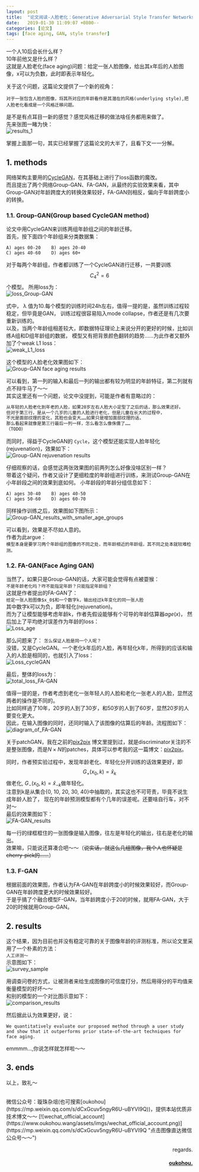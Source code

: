 ```yaml
---
layout: post
title:  "论文阅读-人脸老化：Generative Adversarial Style Transfer Networks for Face Aging"
date:   2019-01-30 11:09:07 +0800--
categories: [论文]
tags: [face aging, GAN, style transfer]  
---
```


一个人10后会长什么样？  
10年前他又是什么样？  
这就是人脸老化(face aging)问题：给定一张人脸图像，给出其x年后的人脸图像，x可以为负数，此时即表示年轻化。    

关于这个问题，这篇论文提供了一个新的视角：  
```text
对于一张包含人脸的图像，将其所对应的年龄看作是其潜在的风格(underlying style),把人脸老化看成是一个风格迁移问题。
```  
是不是有点耳目一新的感觉？感觉风格迁移的做法啥任务都用来做了。    
先来张图一睹为快：    
![results_1](https://s1.ax2x.com/2019/01/30/5j8GCp.png)  

掌握上面那一句，其实已经掌握了这篇论文的大半了，且看下文一一分解。  

## 1. methods
网络架构主要用的[CycleGAN](https://arxiv.org/abs/1703.10593 '这里占个坑，下次把CycleGAN的博文补上～')，在其基础上进行了loss函数的魔改。    
而且提出了两个网络Group-GAN、FA-GAN，从最终的实验效果来看，其中Group-GAN对年龄跨度大的转换效果较好，FA-GAN则相反，偏向于年龄跨度小的转换。  

### 1.1. Group-GAN(Group based CycleGAN method)
论文中用CycleGAN来训练两组年龄组之间的年龄迁移。  
首先，按下面四个年龄组来分类数据集：  
```text
A) ages 00-20    B) ages 20-40  
C) ages 40-60    D) ages 60+   
```

对于每两个年龄组，作者都训练了一个CycleGAN进行迁移，一共要训练$$C_4^2=6$$个模型。
所用loss为：  
![loss_Group-GAN](https://s1.ax2x.com/2019/01/30/5j84BE.png)  

式中， λ 值为10.每个模型的训练时间24h左右，值得一提的是，虽然训练过程较稳定，但毕竟是GAN，
训练过程很容易陷入mode collapse，作者还是有几次要重新训练的。  
以及，当两个年龄组相差较大，即数据特征理论上来说分开的更好的时候，比如训练A组和D组年龄组的数据，
模型又有把背景颜色翻转的趋势……为此作者又额外加了个weak L1 loss：  
![weak_L1_loss](https://s1.ax2x.com/2019/01/30/5j8JsQ.png)  

这个模型的人脸老化效果图如下：  
![Group-GAN face aging results](https://s1.ax2x.com/2019/01/31/5j8CvN.png)  

可以看到，第一列的输入和最后一列的输出都有较为明显的年龄特征，第二列就有点不辩牛马了～～  
其实这里还有一个问题，论文中没提到，可能是作者有意略过的：  
``` markdown
从年轻的人脸老化到年老的人脸，如果20岁左右人脸大小定型了之后的话，那么效果还好。  
但对于第三行，是从一个几岁的儿童的人脸进行老化，但是儿童在长大的过程中，
不光是面部纹理的变化，其脸也会变大……如果只是增加面部纹理的话，
那么看起来就像是第三行最后一列一样，怎么看怎么像侏儒了……  
（TODO）
```

而同时，得益于CycleGAN的 `Cycle`，这个模型还能实现人脸年轻化(rejuvenation)，效果如下：  
![Group-GAN rejuvenation results](https://s1.ax2x.com/2019/01/31/5j8Elu.png)  

仔细观察的话，会感觉这两张效果图的前两列怎么好像没啥区别一样？  
带着这个疑问，作者又设计了更细粒度的年龄组进行训练，来测试Group-GAN在小年龄段之间的效果到底如何。
小年龄段的年龄分组信息如下：  
```text
A) ages 30-40    B) ages 40-50  
C) ages 50-60    D) ages 60-70     
```

同样操作训练之后，效果图如下图所示：  
![Group-GAN_results_with_smaller_age_groups](https://s1.ax2x.com/2019/01/31/5j8eF9.png)  

可以看到，效果是不尽如人意的。  
作者为此argue：  
`模型本身是要学习两个年龄组的图像的不同之处，而年龄相近的年龄组，其不同之处本就较难检测。`

### 1.2. FA-GAN(Face Aging GAN)
当然了，如果只是Group-GAN的话，大家可能会觉得有点被耍猴：  
`不是年龄老化吗？咋不能指定年龄？只能指定年龄组？`  
这就是作者提出的FA-GAN了：  
`给定一张人脸图像$x_0$和一个数字k，输出经过k年变化的同一张人脸`  
其中数字k可以为负，即年轻化(rejuvenation)。  
而为了让模型能够考虑年龄k，作者先假设能够有个可导的年龄估算器$age(x)$，
然后加上了平均绝对误差作为年龄的loss：   
![Loss_age](https://s1.ax2x.com/2019/01/31/5j8UsA.png)  

那么问题来了： `怎么保证人脸是同一个人呢？`   
没错，又是CycleGAN。一个老化k年后的人脸，再年轻化k年，所得到的应该和输入的人脸是相同的，也就引入了loss：  
![Loss_cycleGAN](https://s1.ax2x.com/2019/01/31/5j8KAO.png)  

最后，整体的loss为：  
![total_loss_FA-GAN](https://s1.ax2x.com/2019/01/31/5j81qq.png)  

值得一提的是，作者考虑到老化一张年轻人的人脸和老化一张老人的人脸，显然这两者的操作是不同的。  
比如同样過了10年，20岁的人到了30岁，和50岁的人到了60岁，显然20岁的人要变化更大。  
因此，在输入图像的同时，还同时输入了该图像的估算后的年龄。流程图如下：  
![diagram_of_FA-GAN](https://s1.ax2x.com/2019/01/31/5j8I2R.png)  

关于patchGAN，我在之前的[pix2pix](https://www.oukohou.wang/2019/01/07/Image-to-Image-Translation-with-Conditional-Adversarial-Networks/#222-markovian-discriminatorpatchgan)
博文里提到过，就是discriminator关注的不是整张图像，而是$N×N$的patches，具体可以参考我的这一篇博文：[pix2pix](https://www.oukohou.wang/2019/01/07/Image-to-Image-Translation-with-Conditional-Adversarial-Networks/#222-markovian-discriminatorpatchgan)。  

同时，作者预实验过程中，发现年龄老化、年轻化分开训练的话效果更好，即$$G_{+}(x_0,k)={\hat{x}}_k$$做老化,
$G_{-}(x_0,k)={\hat{x}}_{-k}$做年轻化。  
注意到k是从集合{0, 10, 20, 30, 40}中抽取的，其实这也不可苛责，毕竟不说生成年龄人脸了，
现在的年龄预测模型都有个几年的误差呢。还要啥自行车，对不对～  
最后的效果图如下：  
![FA-GAN_results](https://s1.ax2x.com/2019/01/31/5j8iuX.png)  

每一行的绿框框住的一张图像是输入图像，往左是年轻化的输出，往右是老化的输出。  
效果嘛，只能说还算凑合吧～～（~~说实话，就这么几组图像，我个人也怀疑是cherry-pick的……~~）  

### 1.3. F-GAN
根据前面的效果图，作者认为FA-GAN在年龄跨度小的时候效果较好，而Group-GAN在年龄跨度更大的时候效果较好。  
于是乎搞了个融合模型F-GAN，当年龄跨度小于20的时候，就用FA-GAN，大于20的时候就用Group-GAN。  


## 2. results
这个结果，因为目前也并没有稳定可靠的关于图像年龄的评测标准，所以论文里采用了一个朴素的方法：  
`人工评测～`  
示意图如下：  
![survey_sample](https://s1.ax2x.com/2019/01/31/5j8xAl.png)    

用调查问卷的方式，让被测者来给生成图像的可信度打分，然后用得分的平均值来衡量模型的好坏～～  
和别的模型的一个对比图示意如下：  
![comparison_results](https://s1.ax2x.com/2019/01/31/5j8RGB.png)  

然后据此认为效果更好，说：  
```text
We quantitatively evaluate our proposed method through a user study and show that it outperforms prior state-of-the-art techniques for face aging.
```

emmmm...,你说怎样就怎样啦～～  

## 3. ends

以上，致礼～  



<br>
微信公众号：璇珠杂俎(也可搜索[oukohou](https://mp.weixin.qq.com/s/dCxGcuv5ngyR6U-uBYVI9Q))，提供本站优质非技术博文～～
[![wechat_official_account](https://www.oukohou.wang/assets/imgs/wechat_official_account.png)](https://mp.weixin.qq.com/s/dCxGcuv5ngyR6U-uBYVI9Q "点击图像直达微信公众号～～")  




<br>
<p  align="right">regards.</p>
<h4 align="right">
    <a href="https://www.oukohou.wang/">
        oukohou.
    </a>
</h4>

